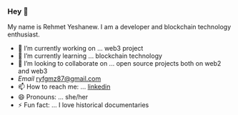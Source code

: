 ### Hey 👋



My name is Rehmet Yeshanew. I am a developer and blockchain technology enthusiast.

- 🔭 I’m currently working on ... web3 project
- 🌱 I’m currently learning ... blockchain technology
- 👯 I’m looking to collaborate on ... open source projects both on web2 and web3
- *Email* ryfgmz87@gmail.com
- 📫 How to reach me: ... [linkedin](https://www.linkedin.com/in/rehmet-yeshanew-915aa918a/)
- 😄 Pronouns: ... she/her
- ⚡ Fun fact: ... I love historical documentaries

